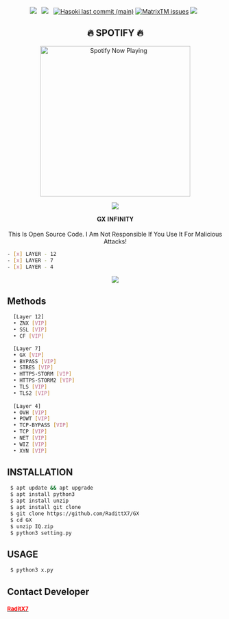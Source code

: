 <div align=center>
 <p>
 <img src="https://img.shields.io/github/stars/cutipu/HASOKI?color=%23DF0067&style=for-the-badge"/> &nbsp;
 <img src="https://img.shields.io/github/forks/cutipu/HASOKI?color=%239999FF&style=for-the-badge"/> &nbsp;
  <a href="#"><img alt="Hasoki last commit (main)" src="https://img.shields.io/github/last-commit/cutipu/HASOKI/main?color=green&style=for-the-badge"></a>
 <a href="https://github.com/RadittX7/GX/issues"><img alt="MatrixTM issues" src="https://img.shields.io/github/issues/cutipu/HASOKI?color=purple&style=for-the-badge"></a>
   <img src="https://img.shields.io/github/license/cutipu/HASOKI?color=%23E8E8E8&style=for-the-badge"/> &nbsp;
</p>
<h2 align="center">🔥 SPOTIFY 🔥</h2>
<p align="center">
  <a href="https://open.spotify.com/track/4bNvS25ZVMCvLHEUV87mp4?si=yb1PaPVnRgiTYedy8r6i_g&utm_source=copy-link&context=spotify%3Aplaylist%3A37i9dQZF1EIVoBTSiHHsdx&dl_branch=1" target="_blank"><img src="https://now-playing-on-spotify.vercel.app/api/spotify" alt="Spotify Now Playing" width="350"/></a>
</p>
<p align="center"><a href="https://github.com/RadittX7"><img src="https://github-readme-stats.vercel.app/api?username=RadittX7&show_icons=true&theme=radical"></a></p>
𝐆𝐗 𝐈𝐍𝐅𝐈𝐍𝐈𝐓𝐘 <br/><br/>
 This Is Open Source Code. I Am Not Responsible If You Use It For Malicious Attacks!
</div>

```sh
- [x] LAYER - 12
- [x] LAYER - 7
- [x] LAYER - 4
```
<div align=center>
 <img src="https://img.shields.io/badge/Python-FFDD00?style=for-the-badge&logo=python&logoColor=blue"/></br>
</div>

## Methods

```sh
  [Layer 12]
  • ZNX [VIP]
  • SSL [VIP]
  • CF [VIP]

  [Layer 7]
  • GX [VIP]
  • BYPASS [VIP]
  • STRES [VIP]
  • HTTPS-STORM [VIP]
  • HTTPS-STORM2 [VIP]
  • TLS [VIP]
  • TLS2 [VIP]
 
  [Layer 4]
  • OVH [VIP]
  • POWT [VIP]
  • TCP-BYPASS [VIP]
  • TCP [VIP]
  • NET [VIP]
  • WIZ [VIP]
  • XYN [VIP]

```

## INSTALLATION
```sh
 $ apt update && apt upgrade
 $ apt install python3
 $ apt install unzip
 $ apt install git clone
 $ git clone https://github.com/RadittX7/GX
 $ cd GX
 $ unzip IQ.zip
 $ python3 setting.py
```
## USAGE
```sh
 $ python3 x.py
```

## Contact Developer
<h4><font size="2"><a href="https://t.me/RaditX7"><font color="red">RaditX7</font>
